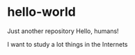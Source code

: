 # hello-world
Just another repository
Hello, humans!

I want to study a lot things in the Internets
